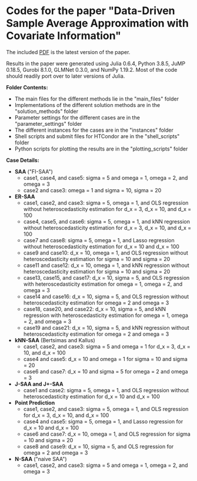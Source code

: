 # Codes for the paper "Data-Driven Sample Average Approximation with Covariate Information"

The included <a href = "https://github.com/rohitkannan/DD-SAA/blob/master/Data-Driven%20SAA%20with%20Covariate%20Information%20(R1).pdf" target="_blank">PDF</a> is the latest version of the paper.

Results in the paper were generated using Julia 0.6.4, Python 3.8.5, JuMP 0.18.5, Gurobi 8.1.0, GLMNet 0.3.0, and NumPy 1.19.2. Most of the code should readily port over to later versions of Julia.


**Folder Contents:**
* The main files for the different methods lie in the "main_files" folder
* Implementations of the different solution methods are in the "solution_methods" folder
* Parameter settings for the different cases are in the "parameter_settings" folder
* The different instances for the cases are in the "instances" folder
* Shell scripts and submit files for HTCondor are in the "shell_scripts" folder
* Python scripts for plotting the results are in the "plotting_scripts" folder


**Case Details:**
* **SAA** ("FI-SAA")
  * case1, case4, and case5: sigma = 5 and omega = 1, omega = 2, and omega = 3
  * case2 and case3: omega = 1 and sigma = 10, sigma = 20
* **ER-SAA**
  * case1, case2, and case3: sigma = 5, omega = 1, and OLS regression without heteroscedasticity estimation for d_x = 3, d_x = 10, and d_x = 100
  * case4, case5, and case6: sigma = 5, omega = 1, and kNN regression without heteroscedasticity estimation for d_x = 3, d_x = 10, and d_x = 100
  * case7 and case8: sigma = 5, omega = 1, and Lasso regression without heteroscedasticity estimation for d_x = 10 and d_x = 100
  * case9 and case10: d_x = 10, omega = 1, and OLS regression without heteroscedasticity estimation for sigma = 10 and sigma = 20
  * case11 and case12: d_x = 10, omega = 1, and kNN regression without heteroscedasticity estimation for sigma = 10 and sigma = 20
  * case13, case15, and case17: d_x = 10, sigma = 5, and OLS regression with heteroscedasticity estimation for omega = 1, omega = 2, and omega = 3
  * case14 and case16: d_x = 10, sigma = 5, and OLS regression without heteroscedasticity estimation for omega = 2 and omega = 3
  * case18, case20, and case22: d_x = 10, sigma = 5, and kNN regression with heteroscedasticity estimation for omega = 1, omega = 2, and omega = 3
  * case19 and case21: d_x = 10, sigma = 5, and kNN regression without heteroscedasticity estimation for omega = 2 and omega = 3
* **kNN-SAA** (Bertsimas and Kallus)
  * case1, case2, and case3: sigma = 5 and omega = 1 for d_x = 3, d_x = 10, and d_x = 100
  * case4 and case5: d_x = 10 and omega = 1 for sigma = 10 and sigma = 20
  * case6 and case7: d_x = 10 and sigma = 5 for omega = 2 and omega = 3
* **J-SAA and J+-SAA**
  * case1 and case2: sigma = 5, omega = 1, and OLS regression without heteroscedasticity estimation for d_x = 10 and d_x = 100
* **Point Prediction**
  * case1, case2, and case3: sigma = 5, omega = 1, and OLS regression for d_x = 3, d_x = 10, and d_x = 100
  * case4 and case5: sigma = 5, omega = 1, and Lasso regression for d_x = 10 and d_x = 100
  * case6 and case7: d_x = 10, omega = 1, and OLS regression for sigma = 10 and sigma = 20
  * case8 and case9: d_x = 10, sigma = 5, and OLS regression for omega = 2 and omega = 3
* **N-SAA** ("naive SAA")
  * case1, case2, and case3: sigma = 5 and omega = 1, omega = 2, and omega = 3
